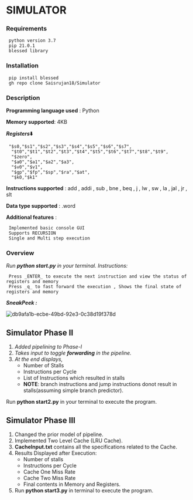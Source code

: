 
# SIMULATOR

### Requirements
```
 python version 3.7
 pip 21.0.1
 blessed library 
```
### Installation
```
 pip install blessed
 gh repo clone Saisrujan18/Simulator
```
### Description

__Programming language used__ : Python

__Memory supported__: 4KB

__*Registers*⬇️__
```
 "$s0,"$s1","$s2","$s3","$s4","$s5","$s6","$s7",
  "$t0","$t1","$t2","$t3","$t4","$t5","$t6","$t7","$t8","$t9",
  "$zero",
  "$a0","$a1","$a2","$a3",
  "$v0","$v1",
  "$gp","$fp","$sp","$ra","$at",
  "$k0,"$k1"
```
__Instructions supported__ : add , addi , sub , bne , beq , j , lw , sw , la , jal , jr , slt

__Data type supported__ : .word

__Additional features__ :
```
 Implemented basic console GUI
 Supports RECURSION
 Single and Multi step execution 
```
### Overview

*Run __python start.py__ in your terminal.*
*Instructions:*
```
 Press _ENTER_ to execute the next instruction and view the status of registers and memory
 Press _q_ to fast forward the execution , Shows the final state of registers and memory
```

__*SneakPeek :*__  

![db9afa1b-ecbe-49bd-92e3-0c38d19f378d](https://user-images.githubusercontent.com/68287683/111061326-c1855b00-84c8-11eb-8537-ad9c90f58910.gif)

## Simulator Phase II
1. _Added pipelining to Phase-I_
2. _Takes input to toggle __forwarding__ in the pipeline._
3. _At the end displays,_
   * Number of Stalls
   * Instructions per Cycle
   * List of Instructions which resulted in stalls
   * __NOTE__: branch instructions and jump instructions donot result in stalls(assuming simple branch predictor).

Run __python start2.py__ in your terminal to execute the program.

## Simulator Phase III
1. Changed the prior model of pipeline.
2. Implemented Two Level Cache (LRU Cache).
3. __CacheInput.txt__ contains all the specifications related to the Cache.
4. Results Displayed after Execution:
   * Number of stalls
   * Instructions per Cycle
   * Cache One Miss Rate
   * Cache Two Miss Rate
   * Final contents in Memory and Registers.
5. Run __python start3.py__ in terminal to execute the program.
